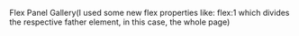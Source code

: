 Flex Panel Gallery(I used some new flex properties like: flex:1 which divides the respective father element, in this case, the whole page)
